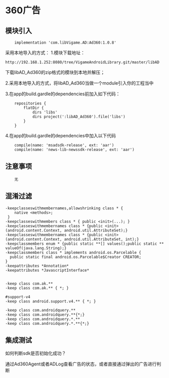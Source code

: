 # 360广告

## 模块引入
```text
    implementation 'com.libVigame.AD:Ad360:1.0.8'
```

采用本地导入的方式：
1.模块下载地址：
```text
http://192.168.1.252:8080/tree/VigameAndroidLibrary.git/master/libAD
```
下载libAD_Ad360的zip格式的模块到本地并解压；

2.采用本地导入的方式，将libAD_Ad360当做一个module引入你的工程当中

3.在app的build.gardle的dependencies前加入如下代码：
```text
    repositories {
        flatDir {
            dirs 'libs'
            dirs project(':libAD_Ad360').file('libs')
        }
    }
```
4.在app的build.gardle的dependencies中加入以下代码
```text
    compile(name: 'msadsdk-release', ext: 'aar') 
	compile(name: 'news-lib-newssdk-release', ext: 'aar')
```


## 注意事项

```text
    无
```

## 混淆过滤

```text
-keepclasseswithmembernames,allowshrinking class * {
    native <methods>;
 }
-keepclasseswithmembers class * { public <init>(...); }
-keepclasseswithmembernames class * {public <init>(android.content.Context, android.util.AttributeSet);}
-keepclasseswithmembernames class * {public <init>(android.content.Context, android.util.AttributeSet, int);}
-keepclassmembers enum * {public static **[] values();public static ** valueOf(java.lang.String);}
-keepclassmembers class * implements android.os.Parcelable {
  public static final android.os.Parcelable$Creator CREATOR;
}
-keepattributes *Annotation*
-keepattributes *JavascriptInterface*


-keep class com.ak.**
-keep class com.ak.** { *; }

#support-v4
-keep class android.support.v4.** { *; }

-keep class com.androidquery.**
-keep class com.androidquery.**{*;}
-keep class com.androidquery.*.**
-keep class com.androidquery.*.**{*;}
```

## 集成测试

如何判断sdk是否初始化成功？

通过Ad360Agent或者ADLog查看广告的状态，或者直接通过弹出的广告进行判断

